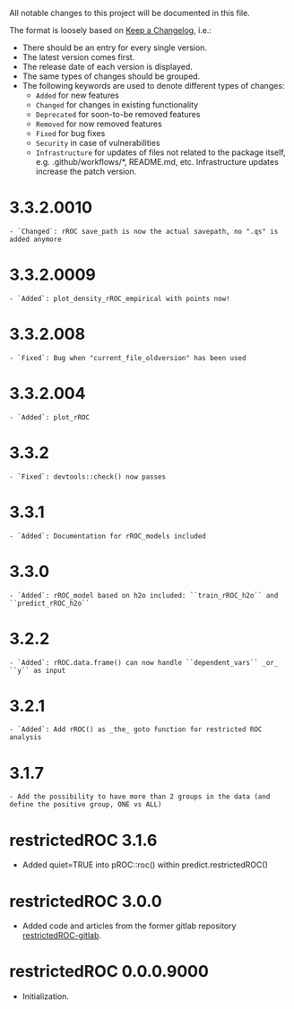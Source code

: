 All notable changes to this project will be documented in this file.

The format is loosely based on [Keep a Changelog](https://keepachangelog.com/en/1.0.0/), i.e.:

- There should be an entry for every single version.
- The latest version comes first.
- The release date of each version is displayed.
- The same types of changes should be grouped.
- The following keywords are used to denote different types of changes:
  - `Added` for new features
  - `Changed` for changes in existing functionality
  - `Deprecated` for soon-to-be removed features
  - `Removed` for now removed features
  - `Fixed` for bug fixes
  - `Security` in case of vulnerabilities
  - `Infrastructure` for updates of files not related to the package itself,
    e.g. .github/workflows/*, README.md, etc. Infrastructure updates increase
    the patch version.

# 3.3.2.0010
    - `Changed`: rROC save_path is now the actual savepath, no ".qs" is added anymore
  
# 3.3.2.0009
    - `Added`: plot_density_rROC_empirical with points now!

# 3.3.2.008
    - `Fixed`: Bug when "current_file_oldversion" has been used

# 3.3.2.004
    - `Added`: plot_rROC

# 3.3.2
    - `Fixed`: devtools::check() now passes

# 3.3.1
    - `Added`: Documentation for rROC_models included 

# 3.3.0
    - `Added`: rROC_model based on h2o included: ``train_rROC_h2o`` and ``predict_rROC_h2o``

# 3.2.2
    - `Added`: rROC.data.frame() can now handle ``dependent_vars`` _or_ ``y`` as input

# 3.2.1
    - `Added`: Add rROC() as _the_ goto function for restricted ROC analysis


# 3.1.7

    - Add the possibility to have more than 2 groups in the data (and define the positive group, ONE vs ALL)

# restrictedROC 3.1.6

  - Added quiet=TRUE into pROC::roc() within predict.restrictedROC()

# restrictedROC 3.0.0

  - Added code and articles from the former gitlab repository
    [restrictedROC-gitlab](https://git.uni-regensburg.de/03_projects/theory/restrictedROC).

# restrictedROC 0.0.0.9000

* Initialization.
